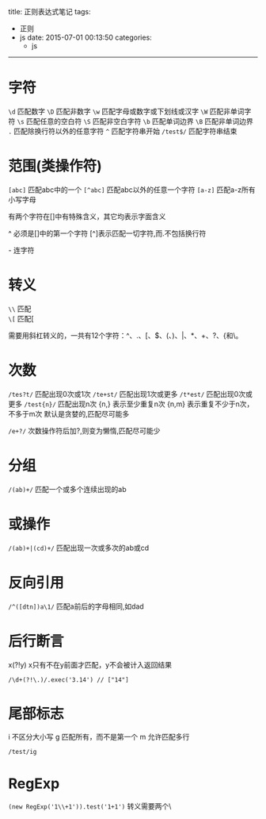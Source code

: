 title: 正则表达式笔记
tags:
  - 正则
  - js
date: 2015-07-01 00:13:50
categories:
      - js
---




# 字符
``\d`` 匹配数字
``\D`` 匹配非数字
``\w`` 匹配字母或数字或下划线或汉字
``\W`` 匹配非单词字符
``\s`` 匹配任意的空白符
``\S`` 匹配非空白字符
``\b`` 匹配单词边界
``\B`` 匹配非单词边界
``.`` 匹配除换行符以外的任意字符
``^`` 匹配字符串开始
``/test$/`` 匹配字符串结束 

# 范围(类操作符)
``[abc]`` 匹配abc中的一个
``[^abc]`` 匹配abc以外的任意一个字符
``[a-z]`` 匹配a-z所有小写字母

有两个字符在[]中有特殊含义，其它均表示字面含义

^ 必须是[]中的第一个字符
[^]表示匹配一切字符,而.不包括换行符

\- 连字符

# 转义
``\\`` 匹配\
``\[`` 匹配[

需要用斜杠转义的，一共有12个字符：^、.、[、$、(、)、|、*、+、?、{和\\。

# 次数
``/tes?t/`` 匹配出现0次或1次
``/te+st/`` 匹配出现1次或更多
``/t*est/`` 匹配出现0次或更多
``/test{n}/`` 匹配出现n次
{n,} 表示至少重复n次
{n,m} 表示重复不少于n次，不多于m次
默认是贪婪的,匹配尽可能多

``/e+?/`` 次数操作符后加?,则变为懒惰,匹配尽可能少

# 分组
``/(ab)+/`` 匹配一个或多个连续出现的ab

# 或操作
``/(ab)+|(cd)+/`` 匹配出现一次或多次的ab或cd

# 反向引用
``/^([dtn])a\1/`` 匹配a前后的字母相同,如dad

# 后行断言
x(?!y) x只有不在y前面才匹配，y不会被计入返回结果
```
/\d+(?!\.)/.exec('3.14') // ["14"]
```

# 尾部标志
i 不区分大小写
g 匹配所有，而不是第一个
m 允许匹配多行

```
/test/ig
```

# RegExp
``(new RegExp('1\\+1')).test('1+1')`` 转义需要两个\\